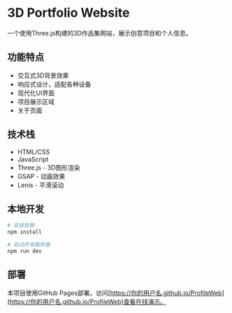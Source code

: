 # 3D Portfolio Website

一个使用Three.js构建的3D作品集网站，展示创意项目和个人信息。

## 功能特点

- 交互式3D背景效果
- 响应式设计，适配各种设备
- 现代化UI界面
- 项目展示区域
- 关于页面

## 技术栈

- HTML/CSS
- JavaScript
- Three.js - 3D图形渲染
- GSAP - 动画效果
- Lenis - 平滑滚动

## 本地开发

```bash
# 安装依赖
npm install

# 启动开发服务器
npm run dev
```

## 部署

本项目使用GitHub Pages部署。访问[https://你的用户名.github.io/ProfileWeb](https://你的用户名.github.io/ProfileWeb)查看在线演示。